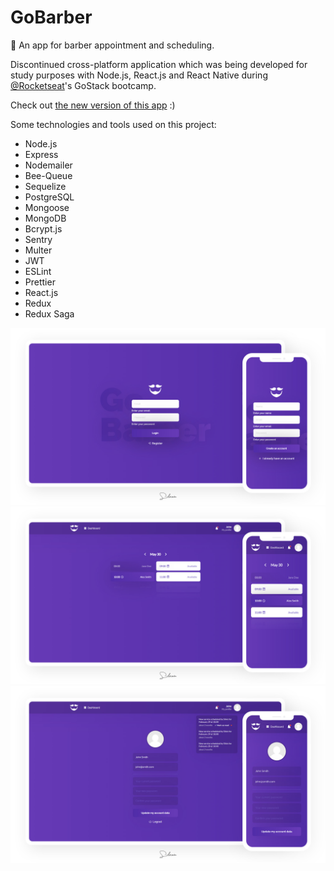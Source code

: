 # GoBarber
:date: An app for barber appointment and scheduling.

Discontinued cross-platform application which was being developed for study purposes with Node.js, React.js and React Native during [@Rocketseat](https://github.com/rocketseat)'s GoStack bootcamp.

Check out [the new version of this app](https://github.com/silviow/gobarber-ts) :)

Some technologies and tools used on this project:

- Node.js
- Express
- Nodemailer
- Bee-Queue
- Sequelize
- PostgreSQL
- Mongoose
- MongoDB
- Bcrypt.js
- Sentry
- Multer
- JWT
- ESLint
- Prettier
- React.js
- Redux
- Redux Saga

![Login and register demo](login_and_register_demo.jpg)
![Dashboard demo](dashboard_demo.jpg)
![Profile demo](profile_demo.jpg)
